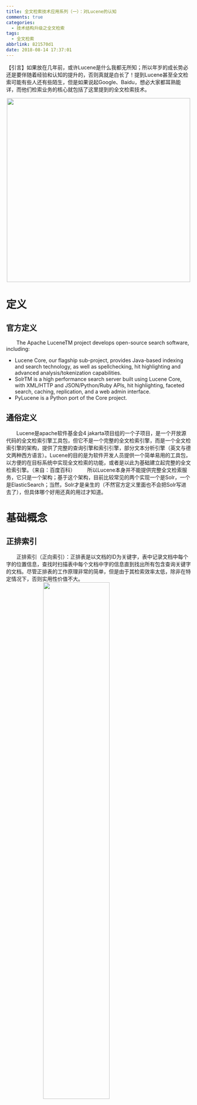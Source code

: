 ```yaml
---
title: 全文检索技术应用系列（一）：对Lucene的认知
comments: true
categories:
  - 技术结构升级之全文检索
tags:
  - 全文检索
abbrlink: 821570d1
date: 2018-08-14 17:37:01
---
```

【引言】如果放在几年前，或许Lucene是什么我都无所知；所以年岁的成长势必还是要伴随着经验和认知的提升的，否则真就是白长了！提到Lucene甚至全文检索可能有些人还有些陌生，但是如果说起Google、Baidu，想必大家都耳熟能详，而他们检索业务的核心就包括了这里提到的全文检索技术。
<div align=center><img src="http://pm4hdun71.bkt.clouddn.com/img/2018/2018-08-15-02.jpg" width="500"/></div>
<!-- more -->

# 定义

## 官方定义
&emsp;&emsp;The Apache LuceneTM project develops open-source search software, including:
+ Lucene Core, our flagship sub-project, provides Java-based indexing and search technology, as well as spellchecking, hit highlighting and advanced analysis/tokenization capabilities.
+ SolrTM is a high performance search server built using Lucene Core, with XML/HTTP and JSON/Python/Ruby APIs, hit highlighting, faceted search, caching, replication, and a web admin interface.
+ PyLucene is a Python port of the Core project.

## 通俗定义
&emsp;&emsp;Lucene是apache软件基金会4 jakarta项目组的一个子项目，是一个开放源代码的全文检索引擎工具包，但它不是一个完整的全文检索引擎，而是一个全文检索引擎的架构，提供了完整的查询引擎和索引引擎，部分文本分析引擎（英文与德文两种西方语言）。Lucene的目的是为软件开发人员提供一个简单易用的工具包，以方便的在目标系统中实现全文检索的功能，或者是以此为基础建立起完整的全文检索引擎。（来自：百度百科）
&emsp;&emsp;所以Lucene本身并不能提供完整全文检索服务，它只是一个架构；基于这个架构，目前比较常见的两个实现一个是Solr，一个是ElasticSearch；当然，Solr才是亲生的（不然官方定义里面也不会把Solr写进去了），但具体哪个好用还真的用过才知道。

# 基础概念

## 正排索引
&emsp;&emsp;正排索引（正向索引）：正排表是以文档的ID为关键字，表中记录文档中每个字的位置信息，查找时扫描表中每个文档中字的信息直到找出所有包含查询关键字的文档。尽管正排表的工作原理非常的简单，但是由于其检索效率太低，除非在特定情况下，否则实用性价值不大。
<img style="clear: both;display: block;margin:auto;" src="http://pm4hdun71.bkt.clouddn.com/img/2018/2018-08-15-03.jpg" width="60%">

## 倒排索引
&emsp;&emsp;倒排索引（反向索引）：倒排表以字或词为关键字进行索引，表中关键字所对应的记录表项记录了出现这个字或词的所有文档，一个表项就是一个字表段，它记录该文档的ID和字符在该文档中出现的位置情况。
<img style="clear: both;display: block;margin:auto;" src="http://pm4hdun71.bkt.clouddn.com/img/2018/2018-08-15-04.jpg" width="60%">

## 全文检索
&emsp;&emsp;我们生活中的数据总体分为两种：结构化数据和非结构化数据。非结构化数据又一种叫法叫全文数据。按照数据的分类，搜索也分为两种：
- 对结构化数据的搜索：如对数据库的搜索，用SQL语句。再如对元数据的搜索，如利用windows搜索对文件名，类型，修改时间进行搜索等。
- 对非结构化数据的搜索：如利用windows的搜索也可以搜索文件内容，Linux下的grep命令，再如用Google和百度可以搜索大量内容数据。

&emsp;&emsp;下图就是一个标准的全文检索基本流程：
<img style="clear: both;display: block;margin:auto;" src="http://pm4hdun71.bkt.clouddn.com/img/2018/2018-08-15-05.jpg" width="80%">

# 非结构化数据搜索方法

## 顺序扫描法
&emsp;&emsp;所谓顺序扫描，比如要找内容包含某一个字符串的文件，就是一个文档一个文档的看，对于每一个文档，从头看到尾，如果此文档包含此字符串，则此文档为我们要找的文件，接着看下一个文件，直到扫描完所有的文件。
&emsp;&emsp;如利用windows的搜索也可以搜索文件内容，只是相当的慢。如果你有一个80G硬盘，如果想在上面找到一个内容包含某字符串的文件，不花他几个小时，怕是做不到。
&emsp;&emsp;Linux下的grep命令也是这一种方式。大家可能觉得这种方法比较原始，但对于小数据量的文件，这种方法还是最直接，最方便的。但是对于大量的文件，这种方法就很慢了。

## 全文索引
&emsp;&emsp;全文检索的基本思路：将非结构化数据中的一部分信息提取出来，重新组织，使其变得有一定结构，然后对此有一定结构的数据进行搜索，从而达到搜索相对较快的目的。
&emsp;&emsp;这部分从非结构化数据中提取出的然后重新组织的信息，我们称之索引。这种先建立索引，再对索引进行搜索的过程就叫全文检索(Full-text Search)。

# 索引存什么？
&emsp;&emsp;比如有4篇文章，按照不同的词和文章的对应关系组合就形成了右侧类似于Map的一个结构；左边一系列字符串（Vocabulary），称为词典；每个字符串都指向包含此字符串的文档(Document)链表，此文档链表称为倒排表(Posting List)。
<img style="clear: both;display: block;margin:auto;" src="http://pm4hdun71.bkt.clouddn.com/img/2018/2018-08-15-06.jpg" width="65%">

# 创建索引的过程
+ 将文档(Document)交给分词组件(Tokenizer)，分词组件会按如下步骤处理文档
 + 将文档分成一个一个单独的单词；
 + 去除标点符号；
 + 去除停用词(Stop word；就是一种语言中最普通的一些单词，没有什么实际意义的词)；
 + 经过分词(Tokenizer)后得到的结果称为词次(Token)。
+ 将词次(Token)传给语言处理组件(Linguistic Processor)
 + 变为小写(Lowercase)。
 + 将单词缩减为词根形式，如“cars”到“car”等。这种操作称为：stemming。
 + 将单词转变为词根形式，如“drove”到“drive”等。这种操作称为：lemmatization。
 + 语言处理组件(linguistic processor)的结果称为词元(Term)。
+ 将词元(Term)传给索引组件(Indexer)
 + 利用得到的词(Term)创建一个字典（Term-DocumentID）
 + 对字典按字母顺序进行排序。
 + 合并相同的词元(Term)成为文档倒排(Posting List)链表。在此表中，有几个定义：
 > Document Frequency 即文档频次，表示总共有多少文件包含此词(Term)。
 Frequency 即词频率，表示此文件中包含了几个此词(Term)。
 
# 反向索引的过程
&emsp;&emsp;比如要寻找既包含字符串“china”又包含字符串“search”的文档，步骤如下：
+ 客户端输入查询词（比如china search）
+ 取出包含字符串“lucene”的文档链表。
+ 取出包含字符串“solr”的文档链表。
+ 通过合并链表，找出既包含“lucene”又包含“solr”的文件。

<img style="clear: both;display: block;margin:auto;" src="http://pm4hdun71.bkt.clouddn.com/img/2018/2018-08-15-07.jpg" width="80%">

# 反向索引的优缺点
+ 缺点：加上新建索引的过程，全文检索不一定比顺序扫描快，尤其是在数据量小的时候更是如此。而对一个很大量的数据创建索引也是一个很慢的过程。
+ 优点：顺序扫描是每次都要扫描，而全文索引可一次索引，多次使用；检索速度快。

# 流程微总结
<img style="clear: both;display: block;margin:auto;" src="http://pm4hdun71.bkt.clouddn.com/img/2018/2018-08-15-08.jpg" width="80%">
+ 绿色表示索引过程，对要搜索的原始内容进行索引构建一个索引库，索引过程包括：确定原始内容即要搜索的内容→采集文档→创建文档→分析文档→索引文档
+ 红色表示搜索过程，从索引库中搜索内容，搜索过程包括：用户通过搜索界面→创建查询→执行搜索，从索引库搜索→渲染搜索结果